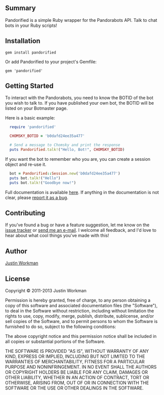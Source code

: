 Summary
-------

Pandorified is a simple Ruby wrapper for the Pandorabots API. Talk to chat bots in your Ruby scripts!

Installation
------------

`gem install pandorified`

Or add Pandorified to your project's Gemfile:

`gem 'pandorified'`

Getting Started
---------------

To interact with the Pandorabots, you need to know the BOTID of the bot you wish to talk to. If you have published your own bot, the BOTID will be listed on your Botmaster page.

Here is a basic example:

```ruby
  require 'pandorified'

  CHOMSKY_BOTID = 'b0dafd24ee35a477'

  # Send a message to Chomsky and print the response
  puts Pandorified.talk!("Hello, Bot!", CHOMSKY_BOTID)
```

If you want the bot to remember who you are, you can create a session object and re-use it.

```ruby
  bot = Pandorified::Session.new('b0dafd24ee35a477')
  puts bot.talk!("Hello")
  puts bot.talk!("Goodbye now!")
```

Full documentation is available [here](http://rubydoc.info/gems/pandorified/frames). If anything in the documentation is not clear, please [report it as a bug][1].

Contributing
------------

If you've found a bug or have a feature suggestion, let me know on the [issue tracker][1] or [send me an e-mail][2]. I welcome all feedback, and I'd love to hear about what cool things you've made with this!

Author
------

[Justin Workman][2]

License
-------

Copyright © 2011-2013 Justin Workman

Permission is hereby granted, free of charge, to any person obtaining a copy of this software and associated documentation files (the "Software"), to deal in the Software without restriction, including without limitation the rights to use, copy, modify, merge, publish, distribute, sublicense, and/or sell copies of the Software, and to permit persons to whom the Software is furnished to do so, subject to the following conditions:

The above copyright notice and this permission notice shall be included in all copies or substantial portions of the Software.

THE SOFTWARE IS PROVIDED "AS IS", WITHOUT WARRANTY OF ANY KIND, EXPRESS OR IMPLIED, INCLUDING BUT NOT LIMITED TO THE WARRANTIES OF MERCHANTABILITY, FITNESS FOR A PARTICULAR PURPOSE AND NONINFRINGEMENT. IN NO EVENT SHALL THE AUTHORS OR COPYRIGHT HOLDERS BE LIABLE FOR ANY CLAIM, DAMAGES OR OTHER LIABILITY, WHETHER IN AN ACTION OF CONTRACT, TORT OR OTHERWISE, ARISING FROM, OUT OF OR IN CONNECTION WITH THE SOFTWARE OR THE USE OR OTHER DEALINGS IN THE SOFTWARE.

[1]: https://github.com/xtagon/pandorified-gem/issues
[2]: mailto:xtagon@gmail.com
